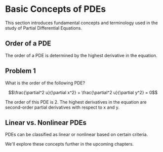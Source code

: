 # Basic Concepts of PDEs

This section introduces fundamental concepts and terminology used in the study of Partial Differential Equations.

## Order of a PDE

The order of a PDE is determined by the highest derivative in the equation.

## Problem 1

What is the order of the following PDE?

$$\frac{\partial^2 u}{\partial x^2} + \frac{\partial^2 u}{\partial y^2} = 0$$

<answer>
The order of this PDE is 2. The highest derivatives in the equation are second-order partial derivatives with respect to x and y.
</answer>

## Linear vs. Nonlinear PDEs

PDEs can be classified as linear or nonlinear based on certain criteria.

We'll explore these concepts further in the upcoming chapters.